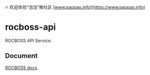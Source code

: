 🔥 欢迎体验“泡泡”微社区 [www.paopao.info](https://www.paopao.info)

# rocboss-api
ROCBOSS API Service.

## Document
[ROCBOSS docs](https://www.yuque.com/rocs/rocboss).
